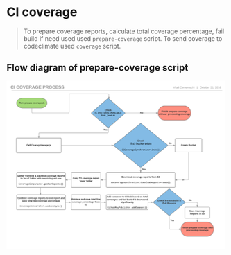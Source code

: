 CI coverage 
===========

> To prepare coverage reports, calculate total coverage percentage, fail build if need used used `prepare-coverage` script.
> To send coverage to codeclimate used `coverage` script.
         
## Flow diagram of prepare-coverage script

![Flow diagram of prepare-coverage script](https://github.com/MitocGroup/deep-microservices-skeleton/blob/master/docs/CI_Coverage_Process.png)


